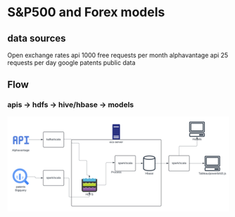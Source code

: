 # S&P500 and Forex models

## data sources
Open exchange rates api
    1000 free requests per month
alphavantage api
    25 requests per day
google patents public data
## Flow 
### apis -> hdfs -> hive/hbase -> models

![alt text](CloudArchitecture.png "pipeline")


